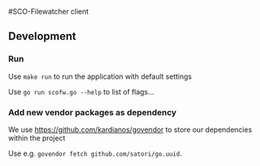 #SCO-Filewatcher client

## Development

### Run

Use `make run` to run the application with default settings

Use `go run scofw.go --help` to list of flags...


### Add new vendor packages as dependency
We use https://github.com/kardianos/govendor to store our dependencies within
the project 

Use e.g. `govendor fetch github.com/satori/go.uuid`.
